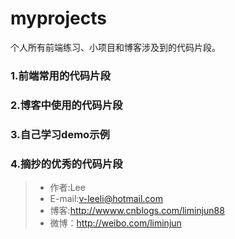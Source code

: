 myprojects
==========

个人所有前端练习、小项目和博客涉及到的代码片段。

### 1.前端常用的代码片段

### 2.博客中使用的代码片段

### 3.自己学习demo示例

### 4.摘抄的优秀的代码片段

> * 作者:Lee
> * E-mail:v-leeli@hotmail.com
> * 博客:http://wwww.cnblogs.com/liminjun88
> * 微博：http://weibo.com/liminjun
